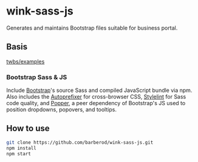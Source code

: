 # wink-sass-js

Generates and maintains Bootstrap files suitable for business portal.

## Basis

[twbs/examples](https://github.com/twbs/examples)

### Bootstrap Sass & JS

Include [Bootstrap](https://getbootstrap.com)'s source Sass and compiled JavaScript bundle via npm. Also includes the [Autoprefixer](https://github.com/postcss/autoprefixer) for cross-browser CSS, [Stylelint](https://stylelint.io) for Sass code quality, and [Popper](https://popper.js.org), a peer dependency of Bootstrap's JS used to position dropdowns, popovers, and tooltips.

## How to use

```sh
git clone https://github.com/barberod/wink-sass-js.git
npm install
npm start
```
